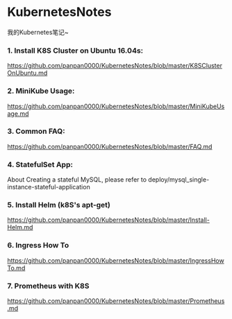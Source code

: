 # KubernetesNotes

我的Kubernetes笔记~


### 1. Install K8S Cluster on Ubuntu 16.04s:
   https://github.com/panpan0000/KubernetesNotes/blob/master/K8SClusterOnUbuntu.md

   
### 2. MiniKube Usage: 
   https://github.com/panpan0000/KubernetesNotes/blob/master/MiniKubeUsage.md

### 3. Common FAQ:
   https://github.com/panpan0000/KubernetesNotes/blob/master/FAQ.md
   

### 4. StatefulSet App:
   About Creating a stateful MySQL, please refer to deploy/mysql_single-instance-stateful-application

### 5. Install Helm (k8S's apt-get)
   https://github.com/panpan0000/KubernetesNotes/blob/master/Install-Helm.md
   
### 6. Ingress How To
   https://github.com/panpan0000/KubernetesNotes/blob/master/IngressHowTo.md
   
### 7. Prometheus with K8S
   https://github.com/panpan0000/KubernetesNotes/blob/master/Prometheus.md
